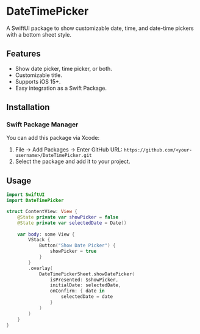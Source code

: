 # DateTimePicker

A SwiftUI package to show customizable date, time, and date-time pickers with a bottom sheet style.

## Features
- Show date picker, time picker, or both.
- Customizable title.
- Supports iOS 15+.
- Easy integration as a Swift Package.

## Installation

### Swift Package Manager
You can add this package via Xcode:
1. File → Add Packages → Enter GitHub URL: `https://github.com/<your-username>/DateTimePicker.git`
2. Select the package and add it to your project.

## Usage

```swift
import SwiftUI
import DateTimePicker

struct ContentView: View {
    @State private var showPicker = false
    @State private var selectedDate = Date()
    
    var body: some View {
        VStack {
            Button("Show Date Picker") {
                showPicker = true
            }
        }
        .overlay(
            DateTimePickerSheet.showDatePicker(
                isPresented: $showPicker,
                initialDate: selectedDate,
                onConfirm: { date in
                    selectedDate = date
                }
            )
        )
    }
}
